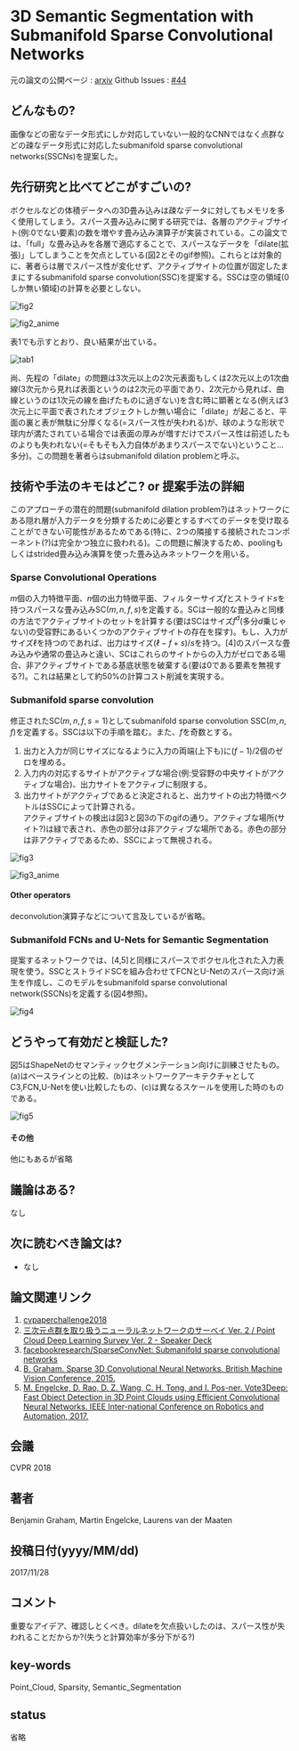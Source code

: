 # 3D Semantic Segmentation with Submanifold Sparse Convolutional Networks

元の論文の公開ページ : [arxiv](https://arxiv.org/abs/1711.10275)
Github Issues : [#44](https://github.com/Obarads/obarads.github.io/issues/44)

## どんなもの?
画像などの密なデータ形式にしか対応していない一般的なCNNではなく点群などの疎なデータ形式に対応したsubmanifold sparse convolutional networks(SSCNs)を提案した。

## 先行研究と比べてどこがすごいの?
ボクセルなどの体積データへの3D畳み込みは疎なデータに対してもメモリを多く使用してしまう。スパース畳み込みに関する研究では、各層のアクティブサイト(例:0でない要素)の数を増やす畳み込み演算子が実装されている。この論文では、「full」な畳み込みを各層で適応することで、スパースなデータを「dilate(拡張)」してしまうことを欠点としている(図2とそのgif参照)。これらとは対象的に、著者らは層でスパース性が変化せず、アクティブサイトの位置が固定したままにするsubmanifold sparse convolution(SSC)を提案する。SSCは空の領域(0しか無い領域)の計算を必要としない。

![fig2](img/3SSwSSCN/fig2.png)

![fig2_anime](img/3SSwSSCN/fig2_anime.gif)

表1でも示すとおり、良い結果が出ている。

![tab1](img/3SSwSSCN/tab1.png)

尚、先程の「dilate」の問題は3次元以上の2次元表面もしくは2次元以上の1次曲線(3次元から見れば表面というのは2次元の平面であり、2次元から見れば、曲線というのは1次元の線を曲げたものに過ぎない)を含む時に顕著となる(例えば3次元上に平面で表されたオブジェクトしか無い場合に「dilate」が起こると、平面の裏と表が無駄に分厚くなる(=スパース性が失われる)が、球のような形状で球内が満たされている場合では表面の厚みが増すだけでスパース性は前述したものよりも失われない(=そもそも入力自体があまりスパースでない)ということ...多分)。この問題を著者らはsubmanifold dilation problemと呼ぶ。

## 技術や手法のキモはどこ? or 提案手法の詳細
このアプローチの潜在的問題(submanifold dilation problem?)はネットワークにある隠れ層が入力データを分類するために必要とするすべてのデータを受け取ることができない可能性があるためである(特に、2つの隣接する接続されたコンポーネント(?)は完全かつ独立に扱われる)。この問題に解決するため、poolingもしくはstrided畳み込み演算を使った畳み込みネットワークを用いる。

### Sparse Convolutional Operations
$m$個の入力特徴平面、$n$個の出力特徴平面、フィルターサイズ$f$とストライド$s$を持つスパースな畳み込みSC($m,n,f,s$)を定義する。SCは一般的な畳込みと同様の方法でアクティブサイトのセットを計算する(要はSCはサイズ$f^d$(多分$d$乗じゃない)の受容野にあるいくつかのアクティブサイトの存在を探す)。もし、入力がサイズ$\ell$を持つのであれば、出力はサイズ$(\ell-f+s)/s$を持つ。[4]のスパースな畳み込みや通常の畳込みと違い、SCはこれらのサイトからの入力がゼロである場合、非アクティブサイトである基底状態を破棄する(要は0である要素を無視する?)。これは結果として約50%の計算コスト削減を実現する。

### Submanifold sparse convolution
修正されたSC($m,n,f,s=1$)としてsubmanifold sparse convolution SSC($m,n,f$)を定義する。SSCは以下の手順を踏む。また、$f$を奇数とする。  
1. 出力と入力が同じサイズになるように入力の両端(上下も)に$(f-1)/2$個のゼロを埋める。  
2. 入力内の対応するサイトがアクティブな場合(例:受容野の中央サイトがアクティブな場合)、出力サイトをアクティブに制限する。  
3. 出力サイトがアクティブであると決定されると、出力サイトの出力特徴ベクトルはSSCによって計算される。  
アクティブサイトの検出は図3と図3の下のgifの通り。アクティブな場所(サイト?)は緑で表され、赤色の部分は非アクティブな場所である。赤色の部分は非アクティブであるため、SSCによって無視される。

![fig3](img/3SSwSSCN/fig3.png)

![fig3_anime](img/3SSwSSCN/fig3_anime.gif)

#### Other operators
deconvolution演算子などについて言及しているが省略。

### Submanifold FCNs and U-Nets for Semantic Segmentation
提案するネットワークでは、[4,5]と同様にスパースでボクセル化された入力表現を使う。SSCとストライドSCを組み合わせてFCNとU-Netのスパース向け派生を作成し、このモデルをsubmanifold sparse convolutional network(SSCNs)を定義する(図4参照)。

![fig4](img/3SSwSSCN/fig4.png)

## どうやって有効だと検証した?
図5はShapeNetのセマンティックセグメンテーション向けに訓練させたもの。(a)はベースラインとの比較、(b)はネットワークアーキテクチャとしてC3,FCN,U-Netを使い比較したもの、(c)は異なるスケールを使用した時のものである。

![fig5](img/3SSwSSCN/fig5.png)

#### その他
他にもあるが省略

## 議論はある?
なし

## 次に読むべき論文は?
- なし

## 論文関連リンク
1. [cvpaperchallenge2018](https://cvpaperchallenge.github.io/CVPR2018_Survey/#/ID_3D_Semantic_Segmentation_with_Submanifold_Sparse_Convolutional_Networks)
2. [三次元点群を取り扱うニューラルネットワークのサーベイ Ver. 2 / Point Cloud Deep Learning Survey Ver. 2 - Speaker Deck](https://speakerdeck.com/nnchiba/point-cloud-deep-learning-survey-ver-2?slide=55)
3. [facebookresearch/SparseConvNet: Submanifold sparse convolutional networks](https://github.com/facebookresearch/SparseConvNet)
4. [B. Graham. Sparse 3D Convolutional Neural Networks. British Machine Vision Conference, 2015.](https://arxiv.org/abs/1505.02890)
5. [M. Engelcke, D. Rao, D. Z. Wang, C. H. Tong, and I. Pos-ner. Vote3Deep: Fast Object Detection in 3D Point Clouds using Efficient Convolutional Neural Networks. IEEE Inter-national Conference on Robotics and Automation, 2017.](https://arxiv.org/abs/1609.06666)

## 会議
CVPR 2018

## 著者
Benjamin Graham, Martin Engelcke, Laurens van der Maaten

## 投稿日付(yyyy/MM/dd)
2017/11/28

## コメント
重要なアイデア、確認しとくべき。dilateを欠点扱いしたのは、スパース性が失われることだからか?(失うと計算効率が多分下がる?)

## key-words
Point_Cloud, Sparsity, Semantic_Segmentation

## status
省略
